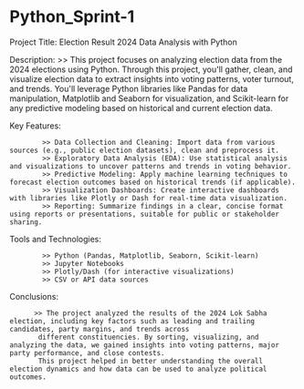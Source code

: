 # Python_Sprint-1

Project Title:
       Election Result 2024 Data Analysis with Python

Description:
       >> This project focuses on analyzing election data from the 2024 elections using Python. Through this project, you'll gather, clean, and visualize election data to 
       extract insights into voting patterns, voter turnout, and trends. You'll leverage Python libraries like Pandas for data manipulation, Matplotlib and Seaborn for 
       visualization, and Scikit-learn for any predictive modeling based on historical and current election data.

Key Features:

            >> Data Collection and Cleaning: Import data from various sources (e.g., public election datasets), clean and preprocess it.
            >> Exploratory Data Analysis (EDA): Use statistical analysis and visualizations to uncover patterns and trends in voting behavior.
            >> Predictive Modeling: Apply machine learning techniques to forecast election outcomes based on historical trends (if applicable).
            >> Visualization Dashboards: Create interactive dashboards with libraries like Plotly or Dash for real-time data visualization.
            >> Reporting: Summarize findings in a clear, concise format using reports or presentations, suitable for public or stakeholder sharing.

Tools and Technologies:

            >> Python (Pandas, Matplotlib, Seaborn, Scikit-learn)
            >> Jupyter Notebooks
            >> Plotly/Dash (for interactive visualizations)
            >> CSV or API data sources

Conclusions:

          >> The project analyzed the results of the 2024 Lok Sabha election, including key factors such as leading and trailing candidates, party margins, and trends across 
           different constituencies. By sorting, visualizing, and analyzing the data, we gained insights into voting patterns, major party performance, and close contests. 
           This project helped in better understanding the overall election dynamics and how data can be used to analyze political outcomes.
